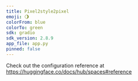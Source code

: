 ```yaml
---
title: Pixel2style2pixel
emoji: 🌖
colorFrom: blue
colorTo: green
sdk: gradio
sdk_version: 2.8.9
app_file: app.py
pinned: false
---
```


Check out the configuration reference at https://huggingface.co/docs/hub/spaces#reference
